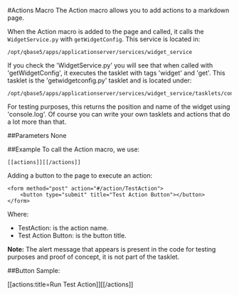 #Actions Macro
The Action macro allows you to add actions to a markdown page.

When the Action macro is added to the page and called, it calls the `WidgetService.py` with `getWidgetConfig`. This service is located in:

    /opt/qbase5/apps/applicationserver/services/widget_service

If you check the 'WidgetService.py' you will see that when called with 'getWidgetConfig', it executes the tasklet with tags 'widget' and 'get'. This tasklet is the 'getwidgetconfig.py' tasklet and is located under:

    /opt/qbase5/apps/applicationserver/services/widget_service/tasklets/config

For testing purposes, this returns the position and name of the widget using 'console.log'. Of course you can write your own tasklets and actions that do a lot more than that.


##Parameters
None


##Example
To call the Action macro, we use:

    [[actions]][[/actions]]

Adding a button to the page to execute an action:

    <form method="post" action="#/action/TestAction">
        <button type="submit" title="Test Action Button"></button>
    </form>

Where:

* TestAction: is the action name.
* Test Action Button: is the button title.

__Note:__ The alert message that appears is present in the code for testing purposes and proof of concept, it is not part of the tasklet.


##Button Sample:

[[actions:title=Run Test Action]][[/actions]]
